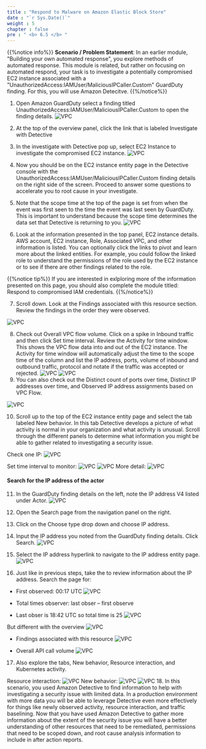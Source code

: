 ```yaml
---
title : "Respond to Malware on Amazon Elastic Block Store"
date : "`r Sys.Date()`"
weight : 5
chapter : false
pre : " <b> 6.5 </b> "
---
```

{{%notice info%}}
**Scenario / Problem Statement**: In an earlier module, "Building your own automated response", you explore methods of automated response. This module is related, but rather on focusing on automated respond, your task is to investigate a potentially compromised EC2 instance associated with a "UnauthorizedAccess:IAMUser/MaliciousIPCaller.Custom" GuardDuty finding. For this, you will use Amazon Detecitve.
{{%/notice%}}

1. Open Amazon GuardDuty select a finding titled UnauthorizedAccess:IAMUser/MaliciousIPCaller.Custom to open the finding details.
![VPC](/images/6/6.6/s1.png)

2. At the top of the overview panel, click the link that is labeled Investigate with Detective


3. In the investigate with Detective pop up, select EC2 Instance to investigate the compromised EC2 instance.
![VPC](/images/6/6.6/s3.png)

4. Now you should be on the EC2 instance entity page in the Detective console with the UnauthorizedAccess:IAMUser/MaliciousIPCaller.Custom finding details on the right side of the screen. Proceed to answer some questions to accelerate you to root cause in your investigate.


5. Note that the scope time at the top of the page is set from when the event was first seen to the time the event was last seen by GuardDuty. This is important to understand because the scope time determines the data set that Detective is returning to you.
![VPC](/images/6/6.6/s5.png)

6. Look at the information presented in the top panel, EC2 instance details. AWS account, EC2 instance, Role, Associated VPC, and other information is listed. You can optionally click the links to pivot and learn more about the linked entities. For example, you could follow the linked role to understand the permissions of the role used by the EC2 instance or to see if there are other findings related to the role.




{{%notice tip%}}
If you are interested in exlploring more of the information presented on this page, you should also complete the module titled: Respond to compromised IAM credentials.
{{%/notice%}}


7. Scroll down. Look at the Findings associated with this resource section. Review the findings in the order they were observed.

![VPC](/images/6/6.6/s7.png)

8. Check out Overall VPC flow volume. Click on a spike in Inbound traffic and then click Set time interval. Review the Activity for time window. This shows the VPC flow data into and out of the EC2 instance. The Activity for time window will automatically adjust the time to the scope time of the column and list the IP address, ports, volume of inbound and outbound traffic, protocol and notate if the traffic was accepted or rejected.
![VPC](/images/6/6.6/s8.png)
![VPC](/images/6/6.6/s8b.png)
9. You can also check out the Distinct count of ports over time, Distinct IP addresses over time, and Observed IP address assignments based on VPC Flow.

![VPC](/images/6/6.6/s9.png)

10. Scroll up to the top of the EC2 instance entity page and select the tab labeled New behavior. In this tab Detective develops a picture of what activity is normal in your organization and what activity is unusual. Scroll through the different panels to determine what information you might be able to gather related to investigating a security issue.


Check one IP:
![VPC](/images/6/6.6/s10d.png)

Set time interval to monitor:
![VPC](/images/6/6.6/s10e_1.png)
![VPC](/images/6/6.6/s10e_2.png)
More detail:
![VPC](/images/6/6.6/s10e_3.png)

#### Search for the IP address of the actor
11. In the GuardDuty finding details on the left, note the IP address V4 listed under Actor.
![VPC](/images/6/6.6/s11.png)

12. Open the Search page from the navigation panel on the right.


13. Click on the Choose type drop down and choose IP address.


14. Input the IP address you noted from the GuardDuty finding details. Click Search.
![VPC](/images/6/6.6/s14.png)

15. Select the IP address hyperlink to navigate to the IP address entity page.
![VPC](/images/6/6.6/s15.png)

16. Just like in previous steps, take the to review information about the IP address. Search the page for:

- First observed: 00:17 UTC
![VPC](/images/6/6.6/s16_first.png)

- Total times observer: last obser – first observe
- Last obser is 18:42 UTC so total time is 25
![VPC](/images/6/6.6/s16_last.png)

But different with the overview
![VPC](/images/6/6.6/s16b.png)

- Findings associated with this resource
![VPC](/images/6/6.6/s16_associate.png)

- Overall API call volume
![VPC](/images/6/6.6/s16_overall.png)

17.   Also explore the tabs, New behavior, Resource interaction, and Kubernetes activity.

Resource interaction: 
![VPC](/images/6/6.6/s17_rsc.png)
New behavior: 
![VPC](/images/6/6.6/s17_new.png)
![VPC](/images/6/6.6/s17_newb.png)
18. In this scenario, you used Amazon Detective to find information to help with investigating a security issue with limited data. In a production environment with more data you will be able to leverage Detective even more effectively for things like newly observed activity, resource interaction, and traffic baselining. Now that you have used Amazon Detective to gather more information about the extent of the security issue you will have a better understanding of other resources that need to be remediated, permissions that need to be scoped down, and root cause analysis information to include in after action reports.
